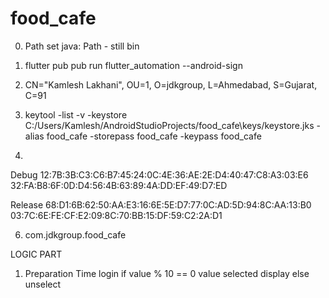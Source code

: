 # food_cafe

0) Path set java: Path - still bin

1) flutter pub pub run flutter_automation --android-sign
2) CN="Kamlesh Lakhani", OU=1, O=jdkgroup, L=Ahmedabad, S=Gujarat, C=91

3) keytool -list -v -keystore C:/Users/Kamlesh/AndroidStudioProjects/food_cafe\keys/keystore.jks -alias food_cafe -storepass food_cafe -keypass food_cafe

4)
  Debug
  12:7B:3B:C3:C6:B7:45:24:0C:4E:36:AE:2E:D4:40:47:C8:A3:03:E6
  32:FA:B8:6F:0D:D4:56:4B:63:89:4A:DD:EF:49:D7:ED

  Release
  68:D1:6B:62:50:AA:E3:16:6E:5E:D7:77:0C:AD:5D:94:8C:AA:13:B0
  03:7C:6E:FE:CF:E2:09:8C:70:BB:15:DF:59:C2:2A:D1

6) com.jdkgroup.food_cafe


LOGIC PART
1) Preparation Time login
   if value % 10 == 0 value selected display else unselect